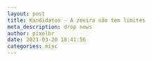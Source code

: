 ```yaml
---
layout: post
title: Kandidatos - A zoeira não tem limites
meta_description: drop news
author: pixelbr
date: 2021-03-20 18:41:56
categories: misc
---
```

